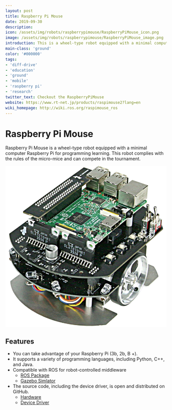 ```yaml
---
layout: post
title: Raspberry Pi Mouse
date: 2019-09-30
description:
icon: /assets/img/robots/raspberrypimouse/RaspberryPiMouse_icon.png
image: /assets/img/robots/raspberrypimouse/RaspberryPiMouse_image.png
introduction: This is a wheel-type robot equipped with a minimal computer Raspberry Pi for programming learning.
main-class: 'ground'
color: '#000000'
tags:
- 'diff-drive'
- 'education'
- 'ground'
- 'mobile'
- 'raspberry pi'
- 'research'
twitter_text: Checkout the RaspberryPiMouse
website: https://www.rt-net.jp/products/raspimouse2?lang=en
wiki_homepage: http://wiki.ros.org/raspimouse_ros
---
```


# Raspberry Pi Mouse

Raspberry Pi Mouse is a wheel-type robot equipped with a minimal computer Raspberry Pi for programming learning.
This robot complies with the rules of the micro-mice and can compete in the tournament.

![RaspberryPiMouse_image](/assets/img/robots/raspberrypimouse/RaspberryPiMouse_image.png)

## Features

- You can take advantage of your Raspberry Pi (3b, 2b, B +).
- It supports a variety of programming languages, including Python, C++, and Java.
- Compatible with ROS for robot-controlled middleware
  - [ROS Package](https://github.com/ryuichiueda/raspimouse_ros_2)
  - [Gazebo Simlator](https://github.com/rt-net/raspimouse_sim)
- The source code, including the device driver, is open and distributed on GitHub.
  - [Hardware](https://github.com/rt-net/RaspberryPiMouse_Hardware)
  - [Device Driver](https://github.com/rt-net/RaspberryPiMouse)

